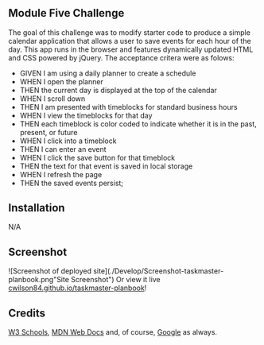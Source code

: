 # <Taskmaster Planbook>

## Module Five Challenge

The goal of this challenge was to modify starter code to produce a simple calendar application that allows a user to save events for each hour of the day. This app  runs in the browser and features dynamically updated HTML and CSS powered by jQuery. The acceptance critera were as folows:

- GIVEN I am using a daily planner to create a schedule
- WHEN I open the planner
- THEN the current day is displayed at the top of the calendar
- WHEN I scroll down
- THEN I am presented with timeblocks for standard business hours
- WHEN I view the timeblocks for that day
- THEN each timeblock is color coded to indicate whether it is in the past, present, or future
- WHEN I click into a timeblock
- THEN I can enter an event
- WHEN I click the save button for that timeblock
- THEN the text for that event is saved in local storage
- WHEN I refresh the page
- THEN the saved events persist;   

## Installation

N/A

## Screenshot

![Screenshot of deployed site](./Develop/Screenshot-taskmaster-planbook.png"Site Screenshot")
Or view it live [cwilson84.github.io/taskmaster-planbook](https://cwilson84.github.io/taskmaster-planbook/)!

## Credits

[W3 Schools](https://www.w3schools.com), [MDN Web Docs](https://developer.mozilla.org) and, of course, [Google](https://www.google.com) as always. 

